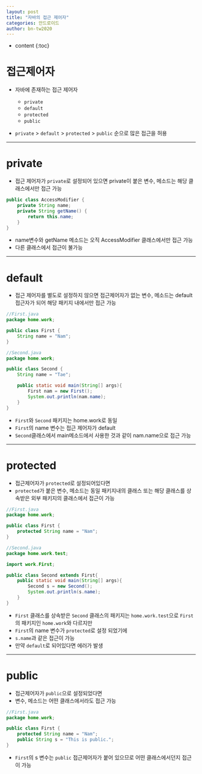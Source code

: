 ```yaml
---
layout: post
title: "자바의 접근 제어자"
categories: 안드로이드
author: bn-tw2020
---
```

* content
{:toc}





# 접근제어자

-   자바에 존재하는 접근 제어자

    -   `private`
    -   `default`
    -   `protected`
    -   `public`

-   `private` > `default` > `protected` > `public` 순으로 많은 접근을 허용

---

# private

-   접근 제어자가 `private`로 설정되어 있으면 private이 붙은 변수, 메소드는 해당 클래스에서만 접근 가능

```java
public class AccessModifier {
    private String name;
    private String getName() {
        return this.name;
    }
}
```

-   name변수와 getName 메소드는 오직 AccessModifier 클래스에서만 접근 가능
-   다른 클래스에서 접근이 불가능

---

# default

-   접근 제어자를 별도로 설정하지 않으면 접근제어자가 없는 변수, 메소드는 default 접근자가 되어 해당 패키지 내에서만 접근 가능

```java
//First.java
package home.work;

public class First {
    String name = "Nam";
}
```

```java
//Second.java
package home.work;

public class Second {
    String name = "Tae";

    public static void main(String[] args){
        First nam = new First();
        System.out.println(nam.name);
    }
}
```

-   `First`와 `Second` 패키지는 home.work로 동일
-   `First`의 name 변수는 접근 제어자가 default
-   `Second`클래스에서 main메소드에서 사용한 것과 같이 nam.name으로 접근 가능

---

# protected

-   접근제어자가 `protected`로 설정되어있다면
-   `protected`가 붙은 변수, 메소드는 동일 패키지내의 클래스 또는 해당 클래스를 상속받은 외부 패키지의 클래스에서 접근이 가능

```java
//First.java
package home.work;

public class First {
    protected String name = "Nam";
}
```

```java
//Second.java
package home.work.test;

import work.First;

public class Second extends First{
    public static void main(String[] args){
        Second s = new Second();
        System.out.println(s.name);
    }
}
```

-   `First` 클래스를 상속받은 `Second` 클래스의 패키지는 `home.work.test`으로 `First`의 패키지인 `home.work`와 다르지만
-   `First`의 name 변수가 `protected`로 설정 되었기에
-   `s.name`과 같은 접근이 가능
-   만약 `default`로 되어있다면 에러가 발생

---

# public

-   접근제어자가 `public`으로 설정되었다면
-   변수, 메소드는 어떤 클래스에서라도 접근 가능

```java
//First.java
package home.work;

public class First {
    protected String name = "Nam";
    public String s = "This is public.";
}
```

-   `First`의 s 변수는 `public` 접근제어자가 붙어 있으므로 어떤 클래스에서던지 접근이 가능
